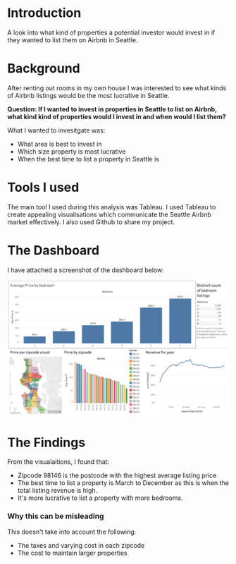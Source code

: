 # Introduction
A look into what kind of properties a potential investor would invest in if they wanted to list them on Airbnb in Seattle.

# Background
After renting out rooms in my own house I was interested to see what kinds of Airbnb listings would be the most lucrative in Seattle. 

**Question: If I wanted to invest in properties in Seattle to list on Airbnb, what kind kind of properties would I invest in and when would I list them?**

What I wanted to invesitgate was:

- What area is best to invest in
- Which size property is most lucrative
- When the best time to list a property in Seattle is

# Tools I used
The main tool I used during this analysis was Tableau. I used Tableau to create appealing visualisations which communicate the Seattle Airbnb market effectively. I also used Github to share my project. 

# The Dashboard 
I have attached a screenshot of the dashboard below:

![Dashboard](https://github.com/Zain4999/Seattle_Airbnb/blob/main/Seattle%20Airbnb%20Dashboard.png)

# The Findings
From the visualaitions, I found that:

- Zipcode 98146 is the postcode with the highest average listing price
- The best time to list a property is March to December as this is when the total listing revenue is high.
- It's more lucrative to list a property with more bedrooms.

### Why this can be misleading

This doesn't take into account the following:

- The taxes and varying cost in each zipcode
- The cost to maintain larger properties

